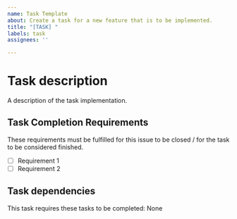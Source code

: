 ```yaml
---
name: Task Template
about: Create a task for a new feature that is to be implemented.
title: "[TASK] "
labels: task
assignees: ''

---
```


# Task description
A description of the task implementation.

## Task Completion Requirements
These requirements must be fulfilled for this issue to be closed / for the task to be considered finished.
- [ ] Requirement 1
- [ ] Requirement 2

## Task dependencies
This task requires these tasks to be completed:
None
